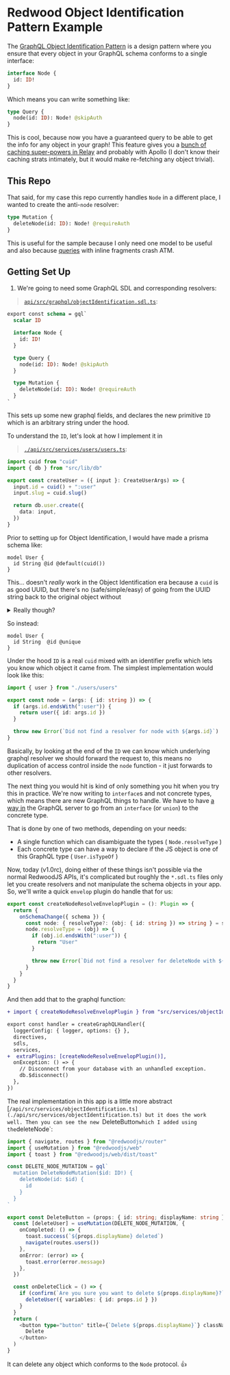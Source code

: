 # Redwood Object Identification Pattern Example

The [GraphQL Object Identification Pattern](https://relay.dev/graphql/objectidentification.htm) is a design pattern where you ensure that every object in your GraphQL schema conforms to a single interface:

```graphql
interface Node {
  id: ID!
}
```

Which means you can write something like:

```graphql
type Query {
  node(id: ID): Node! @skipAuth
}
```

This is cool, because now you have a guaranteed query to be able to get the info for any object in your graph! This feature gives you a [bunch of caching super-powers in Relay](https://relay.dev/docs/guided-tour/reusing-cached-data/) and probably with Apollo (I don't know their caching strats intimately, but it would make re-fetching any object trivial).

## This Repo

That said, for my case this repo currently handles `Node` in a different place, I wanted to create the anti-`node` resolver:

```graphql
type Mutation {
  deleteNode(id: ID): Node! @requireAuth
}
```

This is useful for the sample because I only need one model to be useful and also because [queries](https://github.com/redwoodjs/redwood/issues/3873) with inline fragments crash ATM.

## Getting Set Up

1. We're going to need some GraphQL SDL and corresponding resolvers:

> [`api/src/graphql/objectIdentification.sdl.ts`](./api/src/graphql/objectIdentification.sdl.ts):

```graphql
export const schema = gql`
  scalar ID

  interface Node {
    id: ID!
  }

  type Query {
    node(id: ID): Node! @skipAuth
  }

  type Mutation {
    deleteNode(id: ID): Node! @requireAuth
  }
`
```

This sets up some new graphql fields, and declares the new primitive `ID` which is an arbitrary string under the hood.

To understand the `ID`, let's look at how I implement it in

> [`./api/src/services/users/users.ts`](./api/src/services/users/users.ts):
```ts
import cuid from "cuid"
import { db } from "src/lib/db"

export const createUser = ({ input }: CreateUserArgs) => {
  input.id = cuid() + ":user"
  input.slug = cuid.slug()

  return db.user.create({
    data: input,
  })
}
```

Prior to setting up for Object Identification, I would have made a prisma schema like:

```prisma
model User {
  id String @id @default(cuid())
}
```

This... doesn't _really_ work in the Object Identification era because a `cuid` is as good UUID, but there's no (safe/simple/easy) of going from the UUID string back to the original object without

<details>
  <summary markdown="span">Really though?</summary>

I had a few ideas for this, starting with making an object-identification query that looks in all potential db tables via a custom query... That's a bit dangerous and then you need to figure out which table you found the object in and _then_ start thinking about that objects access rights. That's tricky.

Another alternative I explored was having prisma generate a `dbID` via  `dbID String @id @default(cuid())` then have a postgres function run on a row write to generate an `id` with the suffix indicating the type. This kinda worked, but was a bit meh. At that point I gave up on letting prisma handle it at all.

So I recommend having a totally globally unique `id` via a cuid + prefix, and then have a `slug` if you ever need to present it to the user via a URL.

To handle this case, I've been using this for resolving a single item:

```ts
export const user = async (args: { id: string }) => {
  // Allow looking up with the same function with either slug or id
  const query = args.id.length > 10 ? { id: args.id } : { slug: args.id }
  const user = await db.user.findUnique({ where: query })

  return user
}
```

Which allows you to resolve a user with either `slug` or `id`.

</details>

So instead:

```prisma
model User {
  id String  @id @unique
}
```

Under the hood `ID` is a real `cuid` mixed with an identifier prefix which lets you know which object it came from. The simplest implementation would look like this:

```ts
import { user } from "./users/users"

export const node = (args: { id: string }) => {
  if (args.id.endsWith(":user")) {
    return user({ id: args.id })
  }

  throw new Error(`Did not find a resolver for node with ${args.id}`)
}
```

Basically, by looking at the end of the `ID` we can know which underlying graphql resolver we should forward the request to, this means no duplication of access control inside the `node` function - it just forwards to other resolvers.

The next thing you would hit is kind of only something you hit when you try this in practice. We're now writing to `interface`s and not concrete types, which means there are new GraphQL things to handle. We have to have [a way in](https://github.com/graphql/graphql-js/issues/876#issuecomment-304398882) the GraphQL server to go from an `interface` (or `union`) to the concrete type.

That is done by one of two methods, depending on your needs:

- A single function which can disambiguate the types ( `Node.resolveType` )
- Each concrete type can have a way to declare if the JS object is one of this GraphQL type ( `User.isTypeOf` )

Now, today (v1.0rc), doing either of these things isn't possible via the normal RedwoodJS APIs, it's complicated but roughly the `*.sdl.ts` files only let you create resolvers and not manipulate the schema objects in your app. So, we'll write a quick `envelop` plugin do handle that for us:

```ts
export const createNodeResolveEnvelopPlugin = (): Plugin => {
  return {
    onSchemaChange({ schema }) {
      const node: { resolveType?: (obj: { id: string }) => string } = schema.getType("Node") as unknown
      node.resolveType = (obj) => {
        if (obj.id.endsWith(":user")) {
          return "User"
        }

        throw new Error(`Did not find a resolver for deleteNode with ${args.id}`)
      }
    }
  }
}

```

And then add that to the graphql function:

```diff
+ import { createNodeResolveEnvelopPlugin } from "src/services/objectIdentification"

export const handler = createGraphQLHandler({
  loggerConfig: { logger, options: {} },
  directives,
  sdls,
  services,
+  extraPlugins: [createNodeResolveEnvelopPlugin()],
  onException: () => {
    // Disconnect from your database with an unhandled exception.
    db.$disconnect()
  },
})

```

The real implementation in this app is a little more abstract [`/api/src/services/objectIdentification.ts](./api/src/services/objectIdentification.ts) but it does the work well. Then you can see the new `DeleteButton` which I added using the `deleteNode`:

```ts
import { navigate, routes } from "@redwoodjs/router"
import { useMutation } from "@redwoodjs/web"
import { toast } from "@redwoodjs/web/dist/toast"

const DELETE_NODE_MUTATION = gql`
  mutation DeleteNodeMutation($id: ID!) {
    deleteNode(id: $id) {
      id
    }
  }
`

export const DeleteButton = (props: { id: string; displayName: string }) => {
  const [deleteUser] = useMutation(DELETE_NODE_MUTATION, {
    onCompleted: () => {
      toast.success(`${props.displayName} deleted`)
      navigate(routes.users())
    },
    onError: (error) => {
      toast.error(error.message)
    },
  })

  const onDeleteClick = () => {
    if (confirm(`Are you sure you want to delete ${props.displayName}?`)) {
      deleteUser({ variables: { id: props.id } })
    }
  }
  return (
    <button type="button" title={`Delete ${props.displayName}`} className="rw-button rw-button-small rw-button-red" onClick={onDeleteClick}>
      Delete
    </button>
  )
}
```

It can delete any object which conforms to the `Node` protocol. :+1:
